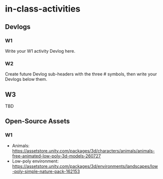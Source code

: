 # in-class-activities

## Devlogs

### W1

Write your W1 activity Devlog here.

### W2

Create future Devlog sub-headers with the three # symbols, then write your Devlogs below them.

## W3

TBD

## Open-Source Assets

### W1

* Animals: https://assetstore.unity.com/packages/3d/characters/animals/animals-free-animated-low-poly-3d-models-260727
* Low-poly environment: https://assetstore.unity.com/packages/3d/environments/landscapes/low-poly-simple-nature-pack-162153
